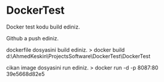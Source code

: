 # DockerTest
Docker test
kodu build ediniz.

Github a push ediniz.

dockerfile dosyasini build ediniz. > docker build d:\AhmedKeskin\ProjectsSoftware\DockerTest\DockerTest

cikan image dosyasini run ediniz. > docker run -d -p 8087:80  39e5668d82e5

